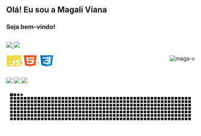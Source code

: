 ## Olá! Eu sou a Magali Viana
### Seja bem-vindo!

##

<div>
  <a href="https://github.com/MagaViana">
  <img height="180em" src="https://github-readme-stats.vercel.app/api?username=magaviana&show_icons=true&theme=dracula&include_all_commits=true&count_private=true"/>
  <img height="180em" src="https://github-readme-stats.vercel.app/api/top-langs/?username=magaviana&layout=compact&langs_count=7&theme=dracula"/>
</div>
<div style="display: inline_block"><br>
  <img align="center" alt="Maga-Js" height="30" width="40" src="https://raw.githubusercontent.com/devicons/devicon/master/icons/javascript/javascript-plain.svg">
  <img align="center" alt="Maga-HTML" height="30" width="40" src="https://raw.githubusercontent.com/devicons/devicon/master/icons/html5/html5-original.svg">
  <img align="center" alt="Maga-CSS" height="30" width="40" src="https://raw.githubusercontent.com/devicons/devicon/master/icons/css3/css3-original.svg">
  <img align="right" alt="maga-v" src="https://cdn.discordapp.com/attachments/768972509625712642/880562057978716190/Webp.net-gifmaker_.gif">
</div>
  
  ##
  
  <div> 
  <a href="https://www.instagram.com/_magav/" target="_blank"><img src="https://img.shields.io/badge/-Instagram-%23E4405F?style=for-the-badge&logo=instagram&logoColor=white" target="_blank"></a>
  <a href = "mailto:magali.silva.v@gmail.com"><img src="https://img.shields.io/badge/-Gmail-%23333?style=for-the-badge&logo=gmail&logoColor=white" target="_blank"></a>
  <a href="https://www.linkedin.com/in/magalisviana/" target="_blank"><img src="https://img.shields.io/badge/-LinkedIn-%230077B5?style=for-the-badge&logo=linkedin&logoColor=white" target="_blank"></a> 
    
 ![Snake animation](https://github.com/magaviana/magaviana/blob/output/github-contribution-grid-snake.svg)
 
</div>
